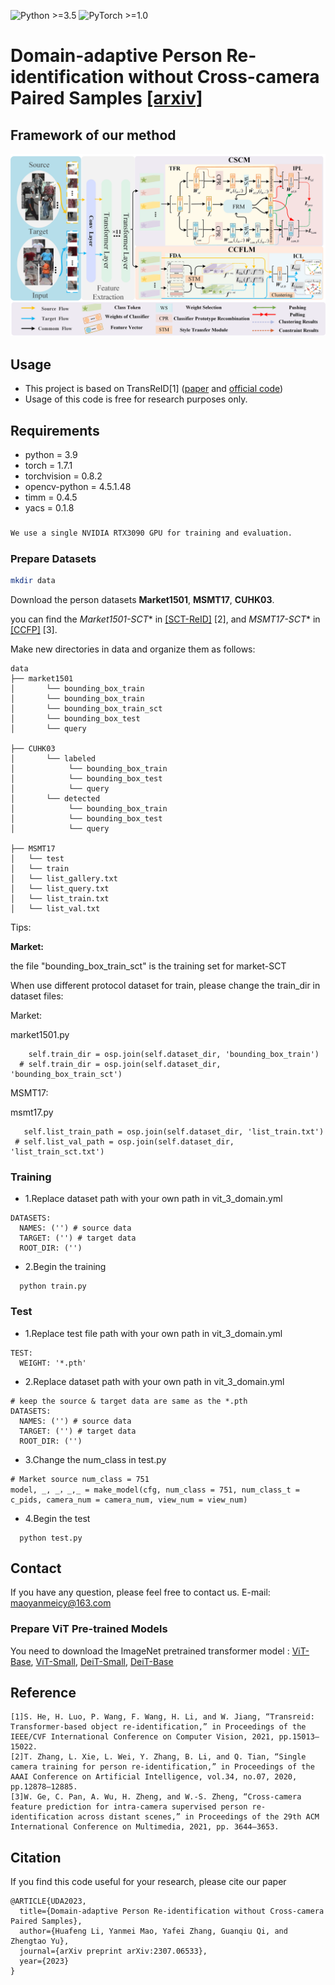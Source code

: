 ![Python >=3.5](https://img.shields.io/badge/Python->=3.5-yellow.svg)
![PyTorch >=1.0](https://img.shields.io/badge/PyTorch->=1.6-blue.svg)

# Domain-adaptive Person Re-identification without Cross-camera Paired Samples [[arxiv]](https://arxiv.org/abs/2307.06533)


## Framework of our method

![framework](figs/framework.png)

## Usage

- This project is based on TransReID[1] ([paper](https://openaccess.thecvf.com/content/ICCV2021/papers/He_TransReID_Transformer-Based_Object_Re-Identification_ICCV_2021_paper.pdf) and [official code](https://github.com/heshuting555/TransReID))
- Usage of this code is free for research purposes only. 

## Requirements
- python = 3.9
- torch = 1.7.1
- torchvision = 0.8.2
- opencv-python = 4.5.1.48
- timm = 0.4.5
- yacs = 0.1.8

###  
```bash
We use a single NVIDIA RTX3090 GPU for training and evaluation.
```


### Prepare Datasets

```bash
mkdir data
```

Download the person datasets **Market1501**, **MSMT17**, **CUHK03**.

you can find the *Market1501-SCT** in [[SCT-ReID]](https://github.com/FlyHighest/Single-Camera-Training-ReID) [2], 
and *MSMT17-SCT** in [[CCFP]](https://github.com/g3956/CCFP) [3].

Make new directories in data and organize them as follows:

```
data
├── market1501
│       └── bounding_box_train
│       └── bounding_box_train
│       └── bounding_box_train_sct
│       └── bounding_box_test
│       └── query

├── CUHK03
│       └── labeled
│            └── bounding_box_train
│            └── bounding_box_test
│            └── query
│       └── detected
│            └── bounding_box_train
│            └── bounding_box_test
│            └── query

├── MSMT17
│   └── test
│   └── train
│   └── list_gallery.txt
│   └── list_query.txt
│   └── list_train.txt
│   └── list_val.txt

```


Tips:

**Market:**

the file "bounding_box_train_sct" is the training set for market-SCT

When use different protocol dataset for train, please change the train_dir in dataset files:

Market:

market1501.py
```
    self.train_dir = osp.join(self.dataset_dir, 'bounding_box_train')
  # self.train_dir = osp.join(self.dataset_dir, 'bounding_box_train_sct')
```

MSMT17:

msmt17.py
```
   self.list_train_path = osp.join(self.dataset_dir, 'list_train.txt')
 # self.list_val_path = osp.join(self.dataset_dir, 'list_train_sct.txt')

```

### Training
- 1.Replace dataset path with your own path in vit_3_domain.yml
```
DATASETS:
  NAMES: ('') # source data
  TARGET: ('') # target data
  ROOT_DIR: ('')
```    
- 2.Begin the training
```
  python train.py
```

### Test
- 1.Replace test file path with your own path in vit_3_domain.yml
```
TEST:
  WEIGHT: '*.pth'
```  
- 2.Replace dataset path with your own path in vit_3_domain.yml

```
# keep the source & target data are same as the *.pth
DATASETS:
  NAMES: ('') # source data
  TARGET: ('') # target data
  ROOT_DIR: ('')
```    

-  3.Change the num_class in test.py
```
# Market source num_class = 751
model, _, _，_,_ = make_model(cfg, num_class = 751, num_class_t = c_pids, camera_num = camera_num, view_num = view_num)
```

- 4.Begin the test
```
  python test.py
```

## Contact

If you have any question, please feel free to contact us. E-mail: [maoyanmeicy@163.com](mailto:maoyanmeicy@163.com)

### Prepare ViT Pre-trained Models

You need to download the ImageNet pretrained transformer model : [ViT-Base](https://github.com/rwightman/pytorch-image-models/releases/download/v0.1-vitjx/jx_vit_base_p16_224-80ecf9dd.pth), [ViT-Small](https://github.com/rwightman/pytorch-image-models/releases/download/v0.1-weights/vit_small_p16_224-15ec54c9.pth), [DeiT-Small](https://dl.fbaipublicfiles.com/deit/deit_small_distilled_patch16_224-649709d9.pth), [DeiT-Base](https://dl.fbaipublicfiles.com/deit/deit_base_distilled_patch16_224-df68dfff.pth)

## Reference
```
[1]S. He, H. Luo, P. Wang, F. Wang, H. Li, and W. Jiang, “Transreid: Transformer-based object re-identification,” in Proceedings of the IEEE/CVF International Conference on Computer Vision, 2021, pp.15013–15022.
[2]T. Zhang, L. Xie, L. Wei, Y. Zhang, B. Li, and Q. Tian, “Single camera training for person re-identification,” in Proceedings of the AAAI Conference on Artificial Intelligence, vol.34, no.07, 2020, pp.12878–12885.
[3]W. Ge, C. Pan, A. Wu, H. Zheng, and W.-S. Zheng, “Cross-camera feature prediction for intra-camera supervised person re-identification across distant scenes,” in Proceedings of the 29th ACM International Conference on Multimedia, 2021, pp. 3644–3653.
```
## Citation

If you find this code useful for your research, please cite our paper

```
@ARTICLE{UDA2023,
  title={Domain-adaptive Person Re-identification without Cross-camera Paired Samples},
  author={Huafeng Li, Yanmei Mao, Yafei Zhang, Guanqiu Qi, and Zhengtao Yu},
  journal={arXiv preprint arXiv:2307.06533},
  year={2023}
}
```

